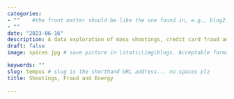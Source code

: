 ```yaml
---
categories:  
- ""    #the front matter should be like the one found in, e.g., blog2.md. It cannot be like the normal Rmd we used
- ""
date: "2023-06-16"
description: A data exploration of mass shootings, credit card fraud and energy # the title that will show up once someone gets to this page
draft: false
image: spices.jpg # save picture in \static\img\blogs. Acceptable formats= jpg, jpeg, or png . Your iPhone pics wont work

keywords: ""
slug: tempus # slug is the shorthand URL address... no spaces plz
title: Shootings, Fraud and Energy
  
---
```

















